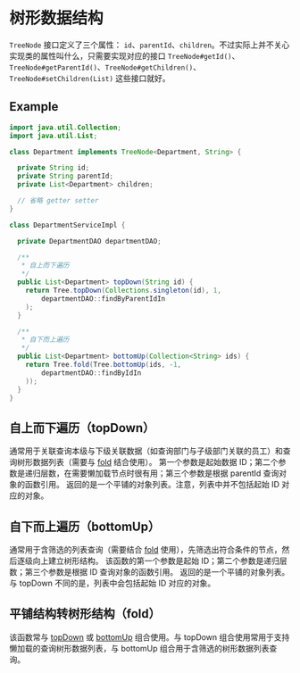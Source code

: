 # 树形数据结构

`TreeNode` 接口定义了三个属性： `id`、`parentId`、`children`。不过实际上并不关心实现类的属性叫什么，只需要实现对应的接口 `TreeNode#getId()`、`TreeNode#getParentId()`、`TreeNode#getChildren()`、`TreeNode#setChildren(List)` 这些接口就好。

## Example

```java
import java.util.Collection;
import java.util.List;

class Department implements TreeNode<Department, String> {

  private String id;
  private String parentId;
  private List<Department> children;

  // 省略 getter setter
}

class DepartmentServiceImpl {

  private DepartmentDAO departmentDAO;

  /**
   * 自上而下遍历
   */
  public List<Department> topDown(String id) {
    return Tree.topDown(Collections.singleton(id), 1,
        departmentDAO::findByParentIdIn
    );
  }

  /**
   * 自下而上遍历
   */
  public List<Department> bottomUp(Collection<String> ids) {
    return Tree.fold(Tree.bottomUp(ids, -1,
        departmentDAO::findByIdIn
    ));
  }
}
```

## 自上而下遍历（topDown）

通常用于关联查询本级与下级关联数据（如查询部门与子级部门关联的员工）和查询树形数据列表（需要与 [fold](#平铺结构转树形结构fold) 结合使用）。
第一个参数是起始数据 ID；第二个参数是递归层数，在需要懒加载节点时很有用；第三个参数是根据 parentId 查询对象的函数引用。
返回的是一个平铺的对象列表。注意，列表中并不包括起始 ID 对应的对象。

## 自下而上遍历（bottomUp）

通常用于含筛选的列表查询（需要结合 [fold](#平铺结构转树形结构fold) 使用），先筛选出符合条件的节点，然后逐级向上建立树形结构。
该函数的第一个参数是起始 ID；第二个参数是递归层数；第三个参数是根据 ID 查询对象的函数引用。
返回的是一个平铺的对象列表。与 topDown 不同的是，列表中会包括起始 ID 对应的对象。

## 平铺结构转树形结构（fold）

该函数常与 [topDown](#自上而下遍历topdown) 或 [bottomUp](#自下而上遍历bottomup) 组合使用。与 topDown 组合使用常用于支持懒加载的查询树形数据列表，与 bottomUp 组合用于含筛选的树形数据列表查询。
